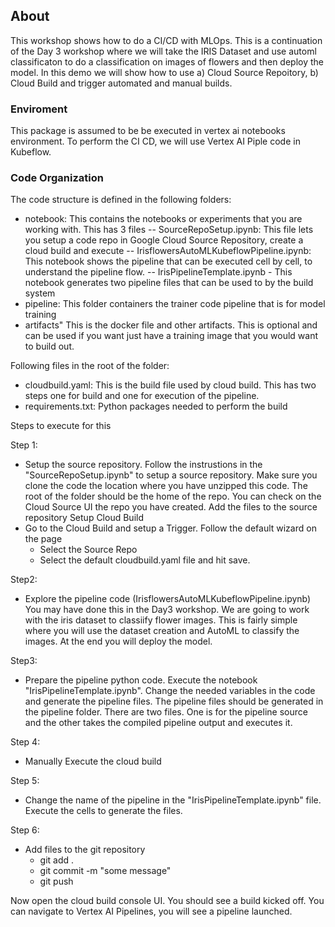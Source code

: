 ## About

This workshop shows how to do a CI/CD with MLOps. This is a continuation of the Day 3 workshop where we will take the IRIS Dataset and use automl classificaton to do a classification on images of flowers and then deploy the model. In this demo we will show how to use a) Cloud Source Repoitory, b) Cloud Build and trigger automated and manual builds. 

### Enviroment
This package is assumed to be be executed in vertex ai notebooks environment.
To perform the CI CD, we will use Vertex AI Piple code in Kubeflow.
 
### Code Organization
The code structure is defined in the following folders:

- notebook:
    This contains the notebooks or experiments that you are working with. This has 3 files
      -- SourceRepoSetup.ipynb: This file lets you setup a code repo in Google Cloud Source Repository, create a cloud build and execute
      -- IrisflowersAutoMLKubeflowPipeline.ipynb: This notebook shows the pipeline that can be executed cell by cell, to understand the pipeline flow.
      -- IrisPipelineTemplate.ipynb - This notebook generates two pipeline files that can be used to by the build system
- pipeline:
    This folder containers the trainer code pipeline that is for model training
- artifacts"
    This is the docker file and other artifacts. This is optional and can be used if you want just have a training image that you would want to build out.

Following files in the root of the folder:
- cloudbuild.yaml:
     This is the build file used by cloud build. This has two steps one for build and one for execution of the pipeline.
- requirements.txt:
     Python packages needed to perform the build

Steps to execute for this

Step 1:
- Setup the source repository.
   Follow the instrustions in the "SourceRepoSetup.ipynb" to setup a source repository.
   Make sure you clone the code the location where you have unzipped this code. The root of the folder should be the home of the repo.
   You can check on the Cloud Source UI the repo you have created. 
   Add the files to the source repository
Setup Cloud Build
- Go to the Cloud Build and setup a Trigger. Follow the default wizard on the page
   - Select the Source Repo
   - Select the default cloudbuild.yaml file and hit save.
 
Step2:
- Explore the pipeline code (IrisflowersAutoMLKubeflowPipeline.ipynb)
   You may have done this in the Day3 workshop. We are going to work with the iris dataset to classiify flower images. This is fairly simple where you will use the dataset creation and AutoML to classify the images. At the end you will deploy the model.
   
Step3:
- Prepare the pipeline python code. Execute the notebook "IrisPipelineTemplate.ipynb". Change the needed variables in the code and generate the pipeline files. The pipeline files should be generated in the pipeline folder. There are two files. One is for the pipeline source and the other takes the compiled pipeline output and executes it.

Step 4:
- Manually Execute the cloud build

Step 5:
- Change the name of the pipeline in the "IrisPipelineTemplate.ipynb" file. Execute the cells to generate the files.

Step 6:
 - Add files to the git repository 
    - git add .
    - git commit -m "some message"
    - git push 
  
  Now open the cloud build console UI. You should see a build kicked off.
  You can navigate to Vertex AI Pipelines, you will see a pipeline launched.


   



